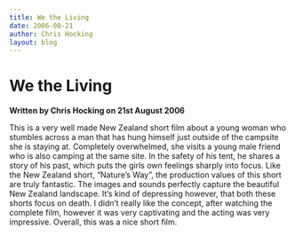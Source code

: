 ```yaml
---
title: We the Living
date: 2006-08-21
author: Chris Hocking
layout: blog
---
```

# We the Living

**Written by Chris Hocking on 21st August 2006**

This is a very well made New Zealand short film about a young woman who stumbles across a man that has hung himself just outside of the campsite she is staying at. Completely overwhelmed, she visits a young male friend who is also camping at the same site. In the safety of his tent, he shares a story of his past, which puts the girls own feelings sharply into focus. Like the New Zealand short, “Nature’s Way”, the production values of this short are truly fantastic. The images and sounds perfectly capture the beautiful New Zealand landscape. It’s kind of depressing however, that both these shorts focus on death. I didn’t really like the concept, after watching the complete film, however it was very captivating and the acting was very impressive. Overall, this was a nice short film.